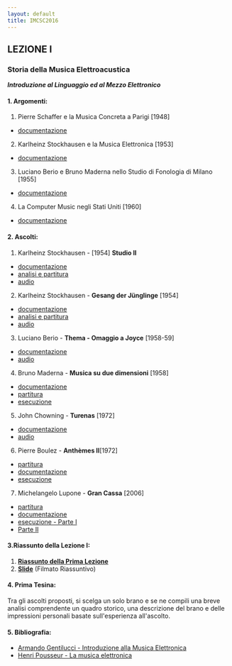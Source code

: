 ```yaml
---
layout: default
title: IMCSC2016
---
```


## LEZIONE I

### Storia della Musica Elettroacustica

***Introduzione al Linguaggio ed al Mezzo Elettronico***

#### 1. Argomenti:

1. Pierre Schaffer e la Musica Concreta a Parigi [1948]
  - [documentazione](https://www.dropbox.com/s/o51objrqhkbl27t/Musica_Concreta.pdf?dl=0)

2. Karlheinz Stockhausen e la Musica Elettronica [1953]
  - [documentazione](https://www.dropbox.com/s/iw8rute8n6t2fak/colonia.pdf?dl=0)

3. Luciano Berio e Bruno Maderna nello Studio di Fonologia di Milano [1955]
  - [documentazione](https://www.dropbox.com/s/kxbbbf2j59qqdtd/milano.pdf?dl=0)

4. La Computer Music negli Stati Uniti [1960]
  - [documentazione](https://www.dropbox.com/s/x36bdn8tw87tdwl/usa.pdf?dl=0)

#### 2. Ascolti:

1. Karlheinz Stockhausen -  [1954] **Studio II**
  - [documentazione](https://www.dropbox.com/s/2uzvhhd87i531m4/Studio2.pdf?dl=0)
  - [analisi e partitura](https://www.dropbox.com/s/3wro5aw07z1u0u9/StudieII.pdf?dl=0)
  - [audio](https://youtu.be/bwj6ZptPnDo)

2. Karlheinz Stockhausen - **Gesang der Jünglinge** [1954]
  - [documentazione](https://www.dropbox.com/s/igcfra4z1y6b7r2/Gesang.pdf?dl=0)
  - [analisi e partitura](https://www.dropbox.com/s/3wro5aw07z1u0u9/StudieII.pdf?dl=0)
  - [audio](https://youtu.be/UmGIiBfWI0E)

3. Luciano Berio -  **Thema - Omaggio a Joyce**  [1958-59]
  - [documentazione](https://www.dropbox.com/s/8jy33gmjqjl51n3/Thema.pdf?dl=0)
  - [audio](https://youtu.be/jV_76OZSsqo)

4. Bruno Maderna - **Musica su due dimensioni** [1958]
  - [documentazione](https://www.dropbox.com/s/v2awwol03hp9ywb/Musicasuduedimensioni_documentazione.pdf?dl=0)
  - [partitura](https://www.dropbox.com/s/pklm33bi1zolqdr/Maderna%20-%20Musica%20su%20due%20dimensioni_score.pdf?dl=0)
  - [esecuzione](https://youtu.be/DrgBBjNbeQM)

5. John Chowning - **Turenas** [1972]
  - [documentazione](https://www.academia.edu/5497062/Chowning_e_la_sintesi_FM._Analisi_di_Turenas)
  - [audio](https://youtu.be/kSbTOB5ft5c)

6. Pierre Boulez - **Anthèmes II**[1972]
  - [partitura](https://www.dropbox.com/s/qh9huwh9unqjyur/Regie%20Informatique.pdf?dl=0)
  - [documentazione](https://www.dropbox.com/s/pkkzcblwwogjrdi/Anthemes_2_-_Marinoni-libre.pdf?dl=0)
  - [esecuzione](https://youtu.be/TMYDgwNALY8)

7. Michelangelo Lupone - **Gran Cassa** [2006]
  - [partitura](https://www.dropbox.com/s/46pbj0kx7dis1hn/GC.pdf?dl=0)
  - [documentazione](https://www.dropbox.com/s/ne73pr55nm2ef3v/GranCassa_0.pdf?dl=0)
  - [esecuzione - Parte I](https://youtu.be/chhxK_RhZIk)
  - [Parte II](https://youtu.be/G41JGAYsgsg)

#### 3.Riassunto della Lezione I:

1. [**Riassunto della Prima Lezione**](http://conservatoriosantacecilia.academia.edu/PasqualeCitera)
2. [**Slide**](https://www.dropbox.com/s/jh6z8qrej02ru6h/IMCSC2016_SLIDE.mov?dl=0) (Filmato Riassuntivo)

#### 4. Prima Tesina:

Tra gli ascolti proposti, si scelga un solo brano e se ne compili una breve analisi comprendente un quadro storico, una descrizione del brano e delle impressioni personali basate sull'esperienza all'ascolto.  

#### 5. Bibliografia:

- [Armando Gentilucci - Introduzione alla Musica Elettronica](https://copy.com/gmatZ8qkaw1WROAG)
- [Henri Pousseur - La musica elettronica](https://www.dropbox.com/s/hzafguvw6y7iecc/Pousseur_La%20musica%20elettronica.pdf?dl=0)
